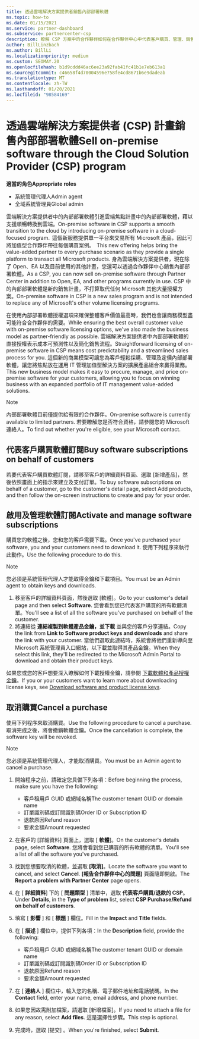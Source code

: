 ```yaml
---
title: 透過雲端解決方案提供者銷售內部部署軟體
ms.topic: how-to
ms.date: 01/15/2021
ms.service: partner-dashboard
ms.subservice: partnercenter-csp
description: 瞭解 CSP 方案中的合作夥伴如何在合作夥伴中心中代表客戶購買、管理、銷售和取消內部部署軟體訂閱。
author: BillLinzbach
ms.author: BillLi
ms.localizationpriority: medium
ms.custom: SEOMAY.20
ms.openlocfilehash: b1d9cddd46ac6ee23a92fab41fc41b1e7eb613a1
ms.sourcegitcommit: c46658f4d70004596e758fe4cd8671b6e9dadeab
ms.translationtype: MT
ms.contentlocale: zh-TW
ms.lasthandoff: 01/20/2021
ms.locfileid: "98584169"
---
```

# <a name="sell-on-premise-software-through-the-cloud-solution-provider-csp-program"></a><span data-ttu-id="2b405-103">透過雲端解決方案提供者 (CSP) 計畫銷售內部部署軟體</span><span class="sxs-lookup"><span data-stu-id="2b405-103">Sell on-premise software through the Cloud Solution Provider (CSP) program</span></span>

<span data-ttu-id="2b405-104">**適當的角色**</span><span class="sxs-lookup"><span data-stu-id="2b405-104">**Appropriate roles**</span></span>

- <span data-ttu-id="2b405-105">系統管理代理人</span><span class="sxs-lookup"><span data-stu-id="2b405-105">Admin agent</span></span>
- <span data-ttu-id="2b405-106">全域系統管理員</span><span class="sxs-lookup"><span data-stu-id="2b405-106">Global admin</span></span>

<span data-ttu-id="2b405-107">雲端解決方案提供者中的內部部署軟體引進雲端焦點計畫中的內部部署軟體，藉以支援順暢轉換到雲端。</span><span class="sxs-lookup"><span data-stu-id="2b405-107">On-premise software in CSP supports a smooth transition to the cloud by introducing on-premise software in a cloud-focused program.</span></span><span data-ttu-id="2b405-108">  這個新服務提供單一平台來交易所有 Microsoft 產品，因此可將加值型合作夥伴帶往每個購買案例。</span><span class="sxs-lookup"><span data-stu-id="2b405-108">  This new offering helps bring the value-added partner to every purchase scenario as they provide a single platform to transact all Microsoft products.</span></span> <span data-ttu-id="2b405-109">身為雲端解決方案提供者，現在除了 Open、EA 以及目前使用的其他計畫，您還可以透過合作夥伴中心銷售內部部署軟體。</span><span class="sxs-lookup"><span data-stu-id="2b405-109">As a CSP, you can now sell on-premise software through Partner Center in addition to Open, EA, and other programs currently in use.</span></span> <span data-ttu-id="2b405-110">CSP 中的內部部署軟體是新的銷售計畫，不打算取代任何 Microsoft 其他大量授權方案。</span><span class="sxs-lookup"><span data-stu-id="2b405-110">On-premise software in CSP is a new sales program and is not intended to replace any of Microsoft's other volume licensing programs.</span></span> 
 
<span data-ttu-id="2b405-111">在使用內部部署軟體授權選項來確保整體客戶價值最高時，我們也會讓商務模型盡可能符合合作夥伴的需要。</span><span class="sxs-lookup"><span data-stu-id="2b405-111">While ensuring the best overall customer value with on-premise software licensing options, we've also made the business model as partner-friendly as possible.</span></span> <span data-ttu-id="2b405-112">雲端解決方案提供者中內部部署軟體的直接授權表示成本可預測性以及簡化銷售流程。</span><span class="sxs-lookup"><span data-stu-id="2b405-112">Straightforward licensing of on-premise software in CSP means cost predictability and a streamlined sales process for you.</span></span> <span data-ttu-id="2b405-113">這個新的商業模型可讓您為客戶輕鬆採購、管理及定價內部部署軟體，讓您將焦點放在運用 IT 管理加值型解決方案的擴展產品組合來贏得業務。</span><span class="sxs-lookup"><span data-stu-id="2b405-113">This new business model makes it easy to procure, manage, and price on-premise software for your customers, allowing you to focus on winning business with an expanded portfolio of IT management value-added solutions.</span></span> 

>[!NOTE]
><span data-ttu-id="2b405-114">內部部署軟體目前僅提供給有限的合作夥伴。</span><span class="sxs-lookup"><span data-stu-id="2b405-114">On-premise software is currently available to limited partners.</span></span> <span data-ttu-id="2b405-115">若要瞭解您是否符合資格，請參閱您的 Microsoft 連絡人。</span><span class="sxs-lookup"><span data-stu-id="2b405-115">To find out whether you're eligible, see your Microsoft contact.</span></span> 


## <a name="buy-software-subscriptions-on-behalf-of-customers"></a><span data-ttu-id="2b405-116">代表客戶購買軟體訂閱</span><span class="sxs-lookup"><span data-stu-id="2b405-116">Buy software subscriptions on behalf of customers</span></span>

<span data-ttu-id="2b405-117">若要代表客戶購買軟體訂閱，請移至客戶的詳細資料頁面、選取 \[新增產品\]，然後依照畫面上的指示來建立及支付訂單。</span><span class="sxs-lookup"><span data-stu-id="2b405-117">To buy software subscriptions on behalf of a customer, go to the customer's detail page, select Add products, and then follow the on-screen instructions to create and pay for your order.</span></span>

## <a name="activate-and-manage-software-subscriptions"></a><span data-ttu-id="2b405-118">啟用及管理軟體訂閱</span><span class="sxs-lookup"><span data-stu-id="2b405-118">Activate and manage software subscriptions</span></span>

<span data-ttu-id="2b405-119">購買您的軟體之後，您和您的客戶需要下載。</span><span class="sxs-lookup"><span data-stu-id="2b405-119">Once you've purchased your software, you and your customers need to download it.</span></span> <span data-ttu-id="2b405-120">使用下列程序來執行此動作。</span><span class="sxs-lookup"><span data-stu-id="2b405-120">Use the following procedure to do this.</span></span> 

>[!NOTE]
><span data-ttu-id="2b405-121">您必須是系統管理代理人才能取得金鑰和下載項目。</span><span class="sxs-lookup"><span data-stu-id="2b405-121">You must be an Admin agent to obtain keys and downloads.</span></span>

1. <span data-ttu-id="2b405-122">移至客戶的詳細資料頁面，然後選取 [軟體]。</span><span class="sxs-lookup"><span data-stu-id="2b405-122">Go to your customer's detail page and then select **Software**.</span></span> <span data-ttu-id="2b405-123">您會看到您已代表客戶購買的所有軟體清單。</span><span class="sxs-lookup"><span data-stu-id="2b405-123">You'll see a list of all the software you've purchased on behalf of the customer.</span></span>
2. <span data-ttu-id="2b405-124">將連結從 **連結複製到軟體產品金鑰，並下載** 並與您的客戶分享連結。</span><span class="sxs-lookup"><span data-stu-id="2b405-124">Copy the link from **Link to Software product keys and downloads** and share the link with your customer.</span></span> <span data-ttu-id="2b405-125">當他們選取此連結時，系統會將他們重新導向至 Microsoft 系統管理員入口網站，以下載並取得其產品金鑰。</span><span class="sxs-lookup"><span data-stu-id="2b405-125">When they select this link, they'll be redirected to the Microsoft Admin Portal to download and obtain their product keys.</span></span>

<span data-ttu-id="2b405-126">如果您或您的客戶想要深入瞭解如何下載授權金鑰，請參閱 [下載軟體和產品授權金鑰](https://go.microsoft.com/fwlink/p/?linkid=2152525)。</span><span class="sxs-lookup"><span data-stu-id="2b405-126">If you or your customers want to learn more about downloading license keys, see [Download software and product license keys](https://go.microsoft.com/fwlink/p/?linkid=2152525).</span></span>

## <a name="cancel-a-purchase"></a><span data-ttu-id="2b405-127">取消購買</span><span class="sxs-lookup"><span data-stu-id="2b405-127">Cancel a purchase</span></span>

<span data-ttu-id="2b405-128">使用下列程序來取消購買。</span><span class="sxs-lookup"><span data-stu-id="2b405-128">Use the following procedure to cancel a purchase.</span></span> <span data-ttu-id="2b405-129">取消完成之後，將會撤銷軟體金鑰。</span><span class="sxs-lookup"><span data-stu-id="2b405-129">Once the cancellation is complete, the software key will be revoked.</span></span> 

>[!NOTE]
><span data-ttu-id="2b405-130">您必須是系統管理代理人，才能取消購買。</span><span class="sxs-lookup"><span data-stu-id="2b405-130">You must be an Admin agent to cancel a purchase.</span></span> 

1.  <span data-ttu-id="2b405-131">開始程序之前，請確定您具備下列各項：</span><span class="sxs-lookup"><span data-stu-id="2b405-131">Before beginning the process, make sure you have the following:</span></span> 
    - <span data-ttu-id="2b405-132">客戶租用戶 GUID 或網域名稱</span><span class="sxs-lookup"><span data-stu-id="2b405-132">The customer tenant GUID or domain name</span></span>
    - <span data-ttu-id="2b405-133">訂單識別碼或訂閱識別碼</span><span class="sxs-lookup"><span data-stu-id="2b405-133">Order ID or Subscription ID</span></span>
    - <span data-ttu-id="2b405-134">退款原因</span><span class="sxs-lookup"><span data-stu-id="2b405-134">Refund reason</span></span>
    - <span data-ttu-id="2b405-135">要求金額</span><span class="sxs-lookup"><span data-stu-id="2b405-135">Amount requested</span></span>

2.  <span data-ttu-id="2b405-136">在客戶的 [詳細資料] 頁面上，選取 [ **軟體**]。</span><span class="sxs-lookup"><span data-stu-id="2b405-136">On the customer's details page, select **Software**.</span></span> <span data-ttu-id="2b405-137">您將會看到您已購買的所有軟體的清單。</span><span class="sxs-lookup"><span data-stu-id="2b405-137">You'll see a list of all the software you've purchased.</span></span> 

3.  <span data-ttu-id="2b405-138">找到您想要取消的軟體，並選取 **\[取消\]**。</span><span class="sxs-lookup"><span data-stu-id="2b405-138">Locate the software you want to cancel, and select **Cancel**.</span></span> <span data-ttu-id="2b405-139">**\[報告合作夥伴中心的問題\]** 頁面隨即開啟。</span><span class="sxs-lookup"><span data-stu-id="2b405-139">The **Report a problem with Partner Center** page opens.</span></span> 

4.  <span data-ttu-id="2b405-140">在 [ **詳細資料**] 下的 [ **問題類型** ] 清單中，選取 **代表客戶購買/退款的 CSP**。</span><span class="sxs-lookup"><span data-stu-id="2b405-140">Under **Details**, in the **Type of problem** list, select **CSP Purchase/Refund on behalf of customers**.</span></span>

5.  <span data-ttu-id="2b405-141">填寫 [ **影響** ] 和 [ **標題** ] 欄位。</span><span class="sxs-lookup"><span data-stu-id="2b405-141">Fill in the **Impact** and **Title** fields.</span></span> 

6.  <span data-ttu-id="2b405-142">在 [ **描述** ] 欄位中，提供下列各項：</span><span class="sxs-lookup"><span data-stu-id="2b405-142">In the **Description** field, provide the following:</span></span> 
    -   <span data-ttu-id="2b405-143">客戶租用戶 GUID 或網域名稱</span><span class="sxs-lookup"><span data-stu-id="2b405-143">The customer tenant GUID or domain name</span></span>
    -   <span data-ttu-id="2b405-144">訂單識別碼或訂閱識別碼</span><span class="sxs-lookup"><span data-stu-id="2b405-144">Order ID or Subscription ID</span></span>
    -   <span data-ttu-id="2b405-145">退款原因</span><span class="sxs-lookup"><span data-stu-id="2b405-145">Refund reason</span></span>
    -   <span data-ttu-id="2b405-146">要求金額</span><span class="sxs-lookup"><span data-stu-id="2b405-146">Amount requested</span></span>

7.  <span data-ttu-id="2b405-147">在 [ **連絡人** ] 欄位中，輸入您的名稱、電子郵件地址和電話號碼。</span><span class="sxs-lookup"><span data-stu-id="2b405-147">In the **Contact** field, enter your name, email address, and phone number.</span></span> 

8.  <span data-ttu-id="2b405-148">如果您因故需附加檔案，請選取 [新增檔案]。</span><span class="sxs-lookup"><span data-stu-id="2b405-148">If you need to attach a file for any reason, select **Add files**.</span></span> <span data-ttu-id="2b405-149">這是選擇性步驟。</span><span class="sxs-lookup"><span data-stu-id="2b405-149">This step is optional.</span></span> 

9.  <span data-ttu-id="2b405-150">完成時，選取 [提交]  。</span><span class="sxs-lookup"><span data-stu-id="2b405-150">When you're finished, select **Submit**.</span></span>
